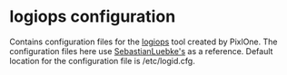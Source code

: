 # logiops configuration
Contains configuration files for the [logiops](https://github.com/PixlOne/logiops) tool created by PixlOne. The configuration files here use [SebastianLuebke's](https://github.com/SebastianLuebke/logiops-mxmaster3-gnome) as a reference. Default location for the configuration file is /etc/logid.cfg.
